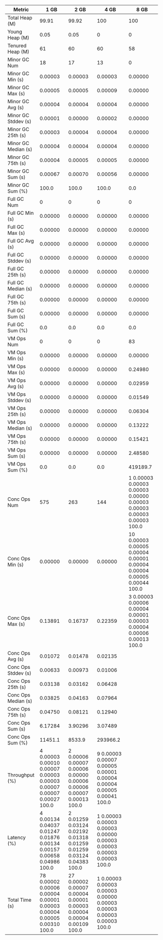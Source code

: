| Metric | 1 GB | 2 GB | 4 GB | 8 GB |
|------|----|----|----|----|
| Total Heap (M) | 99.91 | 99.92 | 100 | 100 |
| Young Heap (M) | 0.05 | 0.05 | 0 | 0 |
| Tenured Heap (M) | 61 | 60 | 60 | 58 |
| Minor GC Num | 18 | 17 | 13 | 0 |
| Minor GC Min (s) | 0.00003 | 0.00003 | 0.00003 | 0.00000 |
| Minor GC Max (s) | 0.00005 | 0.00005 | 0.00009 | 0.00000 |
| Minor GC Avg (s) | 0.00004 | 0.00004 | 0.00004 | 0.00000 |
| Minor GC Stddev (s) | 0.00001 | 0.00000 | 0.00002 | 0.00000 |
| Minor GC 25th (s) | 0.00003 | 0.00004 | 0.00004 | 0.00000 |
| Minor GC Median (s) | 0.00004 | 0.00004 | 0.00004 | 0.00000 |
| Minor GC 75th (s) | 0.00004 | 0.00005 | 0.00005 | 0.00000 |
| Minor GC Sum (s) | 0.00067 | 0.00070 | 0.00056 | 0.00000 |
| Minor GC Sum (%) | 100.0 | 100.0 | 100.0 | 0.0 |
| Full GC Num | 0 | 0 | 0 | 0 |
| Full GC Min (s) | 0.00000 | 0.00000 | 0.00000 | 0.00000 |
| Full GC Max (s) | 0.00000 | 0.00000 | 0.00000 | 0.00000 |
| Full GC Avg (s) | 0.00000 | 0.00000 | 0.00000 | 0.00000 |
| Full GC Stddev (s) | 0.00000 | 0.00000 | 0.00000 | 0.00000 |
| Full GC 25th (s) | 0.00000 | 0.00000 | 0.00000 | 0.00000 |
| Full GC Median (s) | 0.00000 | 0.00000 | 0.00000 | 0.00000 |
| Full GC 75th (s) | 0.00000 | 0.00000 | 0.00000 | 0.00000 |
| Full GC Sum (s) | 0.00000 | 0.00000 | 0.00000 | 0.00000 |
| Full GC Sum (%) | 0.0 | 0.0 | 0.0 | 0.0 |
| VM Ops Num | 0 | 0 | 0 | 83 |
| VM Ops Min (s) | 0.00000 | 0.00000 | 0.00000 | 0.00000 |
| VM Ops Max (s) | 0.00000 | 0.00000 | 0.00000 | 0.24980 |
| VM Ops Avg (s) | 0.00000 | 0.00000 | 0.00000 | 0.02959 |
| VM Ops Stddev (s) | 0.00000 | 0.00000 | 0.00000 | 0.01549 |
| VM Ops 25th (s) | 0.00000 | 0.00000 | 0.00000 | 0.06304 |
| VM Ops Median (s) | 0.00000 | 0.00000 | 0.00000 | 0.13222 |
| VM Ops 75th (s) | 0.00000 | 0.00000 | 0.00000 | 0.15421 |
| VM Ops Sum (s) | 0.00000 | 0.00000 | 0.00000 | 2.48580 |
| VM Ops Sum (%) | 0.0 | 0.0 | 0.0 | 419189.7 |
| Conc Ops Num | 575 | 263 | 144 | 1	0.00003	0.00003	0.00003	0.00000	0.00003	0.00003	0.00003	0.00003	100.0 |
| Conc Ops Min (s) | 0.00000 | 0.00000 | 0.00000 | 10	0.00003	0.00005	0.00004	0.00001	0.00004	0.00004	0.00005	0.00044	100.0 |
| Conc Ops Max (s) | 0.13891 | 0.16737 | 0.22359 | 3	0.00003	0.00006	0.00004	0.00001	0.00003	0.00004	0.00006	0.00013	100.0 |
| Conc Ops Avg (s) | 0.01072 | 0.01478 | 0.02135 |  |
| Conc Ops Stddev (s) | 0.00633 | 0.00973 | 0.01006 |  |
| Conc Ops 25th (s) | 0.03138 | 0.03162 | 0.06428 |  |
| Conc Ops Median (s) | 0.03825 | 0.04163 | 0.07964 |  |
| Conc Ops 75th (s) | 0.04750 | 0.08121 | 0.12940 |  |
| Conc Ops Sum (s) | 6.17284 | 3.90296 | 3.07489 |  |
| Conc Ops Sum (%) | 11451.1 | 8533.9 | 293966.2 |  |
| Throughput (%) | 4	0.00003	0.00010	0.00007	0.00003	0.00003	0.00007	0.00007	0.00027	100.0 | 2	0.00006	0.00007	0.00006	0.00000	0.00006	0.00006	0.00007	0.00013	100.0 | 9	0.00003	0.00007	0.00005	0.00001	0.00004	0.00004	0.00005	0.00041	100.0 |  |
| Latency (%) | 4	0.00134	0.04037	0.01247	0.01876	0.00134	0.00157	0.00658	0.04986	100.0 | 2	0.01259	0.03124	0.02192	0.01318	0.01259	0.01259	0.03124	0.04383	100.0 | 1	0.00003	0.00003	0.00003	0.00000	0.00003	0.00003	0.00003	0.00003	100.0 |  |
| Total Time (s) | 78	0.00002	0.00006	0.00004	0.00001	0.00003	0.00004	0.00005	0.00310	100.0 | 27	0.00002	0.00007	0.00004	0.00001	0.00003	0.00004	0.00004	0.00109	100.0 | 1	0.00003	0.00003	0.00003	0.00000	0.00003	0.00003	0.00003	0.00003	100.0 |  |
